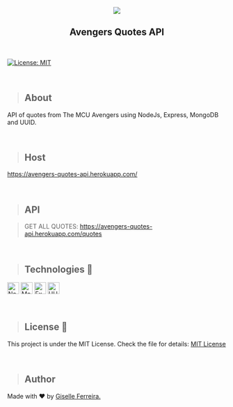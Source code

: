<p align="center">
<img src="https://i.postimg.cc/3xHpx5s8/avengers-quotes-api.png"/>
<h2 align="center">Avengers Quotes API</h2>
</p>

<br/>

[![License: MIT](https://img.shields.io/badge/License-MIT-yellow.svg)](https://opensource.org/licenses/MIT)

<br/>

>## About
API of quotes from The MCU Avengers using NodeJs, Express, MongoDB and UUID.

<br/>

>## Host

https://avengers-quotes-api.herokuapp.com/

<br/>

>## API

>GET ALL QUOTES: https://avengers-quotes-api.herokuapp.com/quotes

<br/>

>## Technologies 🧰

<p align="left">
<img alt="NodeJs" src="https://img.shields.io/badge/node.js-6DA55F?style=for-the-badge&logo=node.js&logoColor=white" height="27" />
<img alt="MongoDB" src="https://img.shields.io/badge/MongoDB-%234ea94b.svg?style=for-the-badge&logo=mongodb&logoColor=white" height="27" />   
<img alt="Express" src="https://img.shields.io/badge/express.js-%23404d59.svg?style=for-the-badge&logo=express&logoColor=%2361DAFB" height="27" />
<img alt="UUID" src="https://img.shields.io/badge/-UUID-lightgrey" height="27" />
  
</p>

<br/>

> ## License 📝

This project is under the MIT License. Check the file for details: [MIT License](https://github.com/giselle-ferreira/avengers-quotes-api/blob/main/LICENSE.md)

<br/>

> ## Author

Made with ❤️ by <a href="https://www.linkedin.com/in/giselleferreiras/" >Giselle Ferreira.</a>



